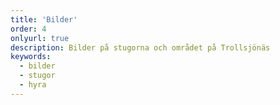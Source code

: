 ```yaml
---
title: 'Bilder'
order: 4
onlyurl: true
description: Bilder på stugorna och området på Trollsjönäs
keywords:
  - bilder
  - stugor
  - hyra
---
```

